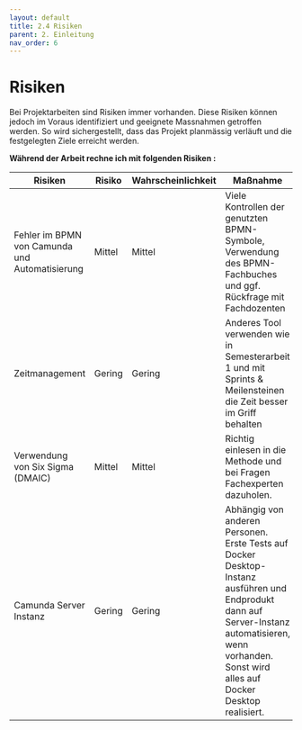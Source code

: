 ```yaml
---
layout: default
title: 2.4 Risiken
parent: 2. Einleitung
nav_order: 6
---
```

# Risiken

Bei Projektarbeiten sind Risiken immer vorhanden. Diese Risiken können jedoch im Voraus identifiziert und geeignete Massnahmen getroffen werden. So wird sichergestellt, dass das Projekt planmässig verläuft und die festgelegten Ziele erreicht werden.

**Während der Arbeit rechne ich mit folgenden Risiken :** 

| Risiken                                         | Risiko  | Wahrscheinlichkeit | Maßnahme                                                                                     |
|------------------------------------------------|---------|--------------------|----------------------------------------------------------------------------------------------|
| Fehler im BPMN von Camunda und Automatisierung  | Mittel  | Mittel             | Viele Kontrollen der genutzten BPMN-Symbole, Verwendung des BPMN-Fachbuches und ggf. Rückfrage mit Fachdozenten |
| Zeitmanagement                                  | Gering  | Gering             | Anderes Tool verwenden wie in Semesterarbeit 1 und mit Sprints & Meilensteinen die Zeit besser im Griff behalten |
| Verwendung von Six Sigma (DMAIC)               | Mittel  | Mittel             | Richtig einlesen in die Methode und bei Fragen Fachexperten dazuholen.                     |
| Camunda Server Instanz                          | Gering  | Gering             | Abhängig von anderen Personen. Erste Tests auf Docker Desktop-Instanz ausführen und Endprodukt dann auf Server-Instanz automatisieren, wenn vorhanden. Sonst wird alles auf Docker Desktop realisiert. |

